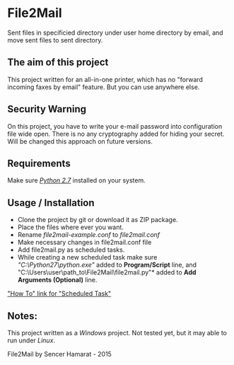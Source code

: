 # File2Mail

Sent files in specificied directory under user home directory by email, and move sent files to sent directory.

## The aim of this project
This project written for an all-in-one printer, which has no "forward incoming faxes by email" feature. But you can use anywhere else.

## Security Warning

On this project, you have to write your e-mail password into configuration file wide open. 
There is no any cryptography added for hiding your secret. Will be changed this approach on future versions.  

## Requirements

Make sure [*Python 2.7*](https://www.python.org/downloads/) installed on your system.

## Usage / Installation

* Clone the project by git or download it as ZIP package. 
* Place the files where ever you want.
* Rename *file2mail-example.conf* to *file2mail.conf*
* Make necessary changes in file2mail.conf file 
* Add file2mail.py as scheduled tasks.
* While creating a new scheduled task make sure *"C:\Python27\python.exe"* added to **Program/Script** line, and
"C:\Users\user\path_to\File2Mail\file2mail.py"* added to **Add Arguments (Optional)** line.

["How To" link for "Scheduled Task"](http://windows.microsoft.com/en-us/windows/schedule-task#1TC=windows-7)

## Notes:

This project written as a *Windows* project. Not tested yet, but it may able to run under *Linux*.

File2Mail by Sencer Hamarat - 2015 
